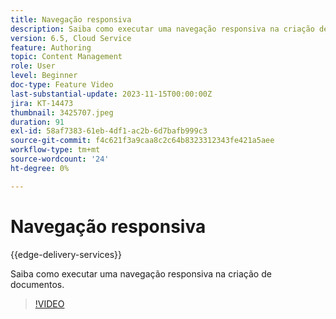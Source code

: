 ```yaml
---
title: Navegação responsiva
description: Saiba como executar uma navegação responsiva na criação de documento de entrega de borda.
version: 6.5, Cloud Service
feature: Authoring
topic: Content Management
role: User
level: Beginner
doc-type: Feature Video
last-substantial-update: 2023-11-15T00:00:00Z
jira: KT-14473
thumbnail: 3425707.jpeg
duration: 91
exl-id: 58af7383-61eb-4df1-ac2b-6d7bafb999c3
source-git-commit: f4c621f3a9caa8c2c64b8323312343fe421a5aee
workflow-type: tm+mt
source-wordcount: '24'
ht-degree: 0%

---
```


# Navegação responsiva

{{edge-delivery-services}}

Saiba como executar uma navegação responsiva na criação de documentos.

>[!VIDEO](https://video.tv.adobe.com/v/3425707/?learn=on)
